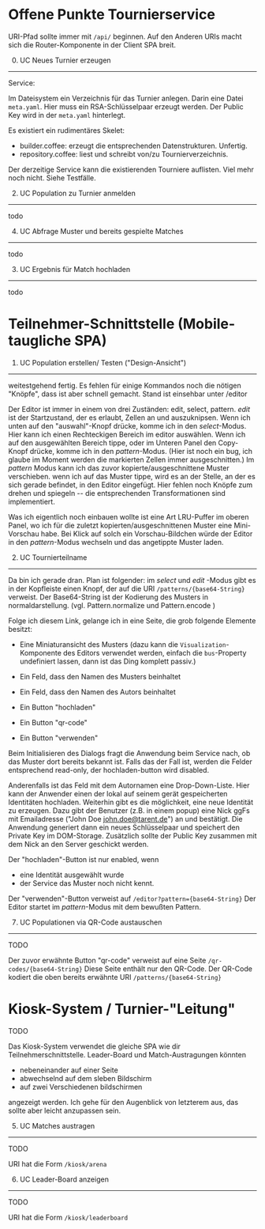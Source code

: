 
Offene Punkte Tournierservice
=============================

URI-Pfad sollte immer mit `/api/` beginnen.
Auf den Anderen URIs macht sich die Router-Komponente in der Client SPA breit.


0. UC Neues Turnier erzeugen
----------------------------

Service:

Im Dateisystem ein Verzeichnis für das Turnier anlegen.
Darin eine Datei `meta.yaml`. 
Hier muss ein RSA-Schlüsselpaar erzeugt werden. Der Public Key wird
in der `meta.yaml` hinterlegt.

Es existiert ein rudimentäres Skelet:
- builder.coffee: erzeugt die entsprechenden Datenstrukturen. Unfertig.
- repository.coffee: liest und schreibt von/zu Tournierverzeichnis.

Der derzeitige Service kann die existierenden Tourniere auflisten. Viel mehr noch nicht.
Siehe Testfälle.


2. UC Population zu Turnier anmelden
------------------------------------

todo

4. UC Abfrage Muster und bereits gespielte Matches
--------------------------------------------------

todo

3. UC Ergebnis für Match hochladen
----------------------------------

todo




Teilnehmer-Schnittstelle (Mobile-taugliche SPA)
===============================================

1. UC Population erstellen/ Testen ("Design-Ansicht")
-----------------------------------------------------

weitestgehend fertig. Es fehlen für einige Kommandos noch die nötigen "Knöpfe", dass
ist aber schnell gemacht. Stand ist einsehbar unter <end-point>/editor

Der Editor ist immer in einem von drei Zuständen: edit, select, pattern.
*edit* ist der Startzustand, der es erlaubt, Zellen an und auszuknipsen.
Wenn ich unten auf den "auswahl"-Knopf drücke, komme ich in den 
*select*-Modus. Hier kann ich einen Rechteckigen Bereich im editor auswählen.
Wenn ich auf den ausgewählten Bereich tippe, oder im Unteren Panel den Copy-Knopf drücke,
komme ich in den *pattern*-Modus. (Hier ist noch ein bug, ich glaube im Moment werden die markierten
Zellen immer ausgeschnitten.)
Im *pattern* Modus kann ich das zuvor kopierte/ausgeschnittene Muster verschieben. wenn ich auf das Muster tippe,
wird es an der Stelle, an der es sich gerade befindet, in den Editor eingefügt.
Hier fehlen noch Knöpfe zum drehen und spiegeln -- die entsprechenden Transformationen sind implementiert.

Was ich eigentlich noch einbauen wollte ist eine Art LRU-Puffer im oberen Panel, wo ich für die 
zuletzt kopierten/ausgeschnittenen Muster eine Mini-Vorschau habe. Bei Klick auf solch ein Vorschau-Bildchen
würde der Editor in den *pattern*-Modus wechseln und das angetippte Muster laden.

2. UC Tournierteilname
----------------------

Da bin ich gerade dran. Plan ist folgender: im *select* und *edit* -Modus gibt
es in der Kopfleiste einen Knopf, der auf die URI `/patterns/{base64-String}`
verweist. Der Base64-String ist der Kodierung des Musters in normaldarstellung.
(vgl. Pattern.normalize und Pattern.encode )

Folge ich diesem Link, gelange ich in eine Seite, die grob folgende Elemente besitzt:

- Eine Miniaturansicht des Musters (dazu kann die `Visualization`-Komponente
  des Editors verwendet werden, einfach die `bus`-Property undefiniert lassen,
  dann ist das Ding komplett passiv.)

- Ein Feld, dass den Namen des Musters beinhaltet

- Ein Feld, dass den Namen des Autors beinhaltet

- Ein Button "hochladen"

- Ein Button "qr-code"

- Ein Button "verwenden"

Beim Initialisieren des Dialogs fragt die Anwendung beim Service nach, ob das
Muster dort bereits bekannt ist.  Falls das der Fall ist, werden die Felder
entsprechend read-only, der hochladen-button wird disabled.

Anderenfalls ist das Feld mit dem Autornamen eine Drop-Down-Liste. Hier kann
der Anwender einen der lokal auf seinem gerät gespeicherten Identitäten
hochladen. Weiterhin gibt es die möglichkeit, eine neue Identität zu erzeugen.
Dazu gibt der Benutzer (z.B. in einem popup) eine Nick ggFs mit Emailadresse
("John Doe <john.doe@tarent.de>") an und bestätigt. Die Anwendung generiert dann
ein neues Schlüsselpaar und speichert den Private Key im DOM-Storage. Zusätzlich sollte
der Public Key zusammen mit dem Nick an den Server geschickt werden.


Der "hochladen"-Button ist nur enabled, wenn
- eine Identität ausgewählt wurde
- der Service das Muster noch nicht kennt.

Der "verwenden"-Button verweist auf `/editor?pattern={base64-String}`
Der Editor startet im *pattern*-Modus mit dem bewußten Pattern.

7. UC Populationen via QR-Code austauschen
---------------------------------------

TODO

Der zuvor erwähnte Button "qr-code" verweist auf eine Seite
`/qr-codes/{base64-String}`
Diese Seite enthält nur den QR-Code. Der QR-Code kodiert
die oben bereits erwähnte URI `/patterns/{base64-String}` 


Kiosk-System / Turnier-"Leitung"
================================

TODO

Das Kiosk-System verwendet die gleiche SPA wie dir Teilnehmerschnittstelle.
Leader-Board und Match-Austragungen könnten 

- nebeneinander auf einer Seite
- abwechselnd auf dem sleben Bildschirm
- auf zwei Verschiedenen bildschirmen 

angezeigt werden. Ich gehe für den Augenblick von letzterem aus, das sollte aber leicht
anzupassen sein.

5. UC Matches austragen
-----------------------

TODO

URI hat die Form `/kiosk/arena`

6. UC Leader-Board anzeigen
---------------------------

TODO

URI hat die Form `/kiosk/leaderboard`
